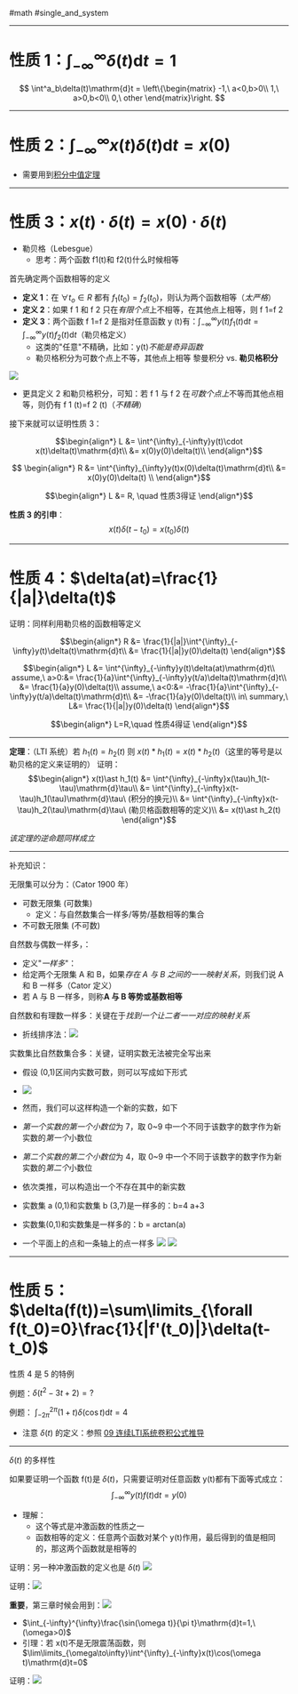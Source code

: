 #math #single_and_system 

---
# 性质 1：$\int^{\infty}_{-\infty} \delta(t)\mathrm{d}t = 1$

$$
\int^a_b\delta(t)\mathrm{d}t = \left\{\begin{matrix}
 -1,\ a<0,b>0\\
 1,\ a>0,b<0\\
0,\ other
\end{matrix}\right.
$$

---
# 性质 2：$\int^{\infty}_{-\infty} x(t)\delta(t)\mathrm{d}t = x(0)$

- 需要用到[积分中值定理](../../libs/积分中值定理.md)

---
# 性质 3：$x (t) \cdot \delta(t)=x(0) \cdot \delta(t)$

- 勒贝格（Lebesgue）
	- 思考：两个函数 f1(t)和 f2(t)什么时候相等

首先确定两个函数相等的定义
- **定义 1**：在 $\forall t_o \in R$ 都有 $f_1(t_0)=f_2(t_0)$，则认为两个函数相等（*太严格*）
- **定义 2**：如果 f 1 和 f 2 只在*有限个点*上不相等，在其他点上相等，则 f 1=f 2
- **定义 3**：两个函数 f 1=f 2 是指对任意函数 y (t)有：$\int^{\infty}_{-\infty}y(t)f_1(t)\mathrm{d}t=\int^{\infty}_{-\infty}y(t)f_2(t)\mathrm{d}t$（勒贝格定义）
	- 这类的"任意"不精确，比如：y(t)*不能是奇异函数*
	- 勒贝格积分为可数个点上不等，其他点上相等
黎曼积分 vs. **勒贝格积分**

![](img/Pasted%20image%2020231206133302.png)

- 更具定义 2 和勒贝格积分，可知：若 f 1 与 f 2 在*可数个点上*不等而其他点相等，则仍有 f 1 (t)=f 2 (t)（*不精确*）

接下来就可以证明性质 3：

$$\begin{align*}
L &= \int^{\infty}_{-\infty}y(t)\cdot x(t)\delta(t)\mathrm{d}t\\
&= x(0)y(0)\delta(t)\\
\end{align*}$$

$$ \begin{align*}
R &= \int^{\infty}_{\infty}y(t)x(0)\delta(t)\mathrm{d}t\\
&= x(0)y(0)\delta(t) \\
\end{align*}$$

$$\begin{align*}
L &= R, \quad 性质3得证
\end{align*}$$

**性质 3 的引申**：
$$
x(t)\delta(t-t_0) = x(t_0)\delta(t)
$$

---

# 性质 4：$\delta(at)=\frac{1}{|a|}\delta(t)$


证明：同样利用勒贝格的函数相等定义


$$\begin{align*}
R &= \frac{1}{|a|}\int^{\infty}_{-\infty}y(t)\delta(t)\mathrm{d}t\\
&= \frac{1}{|a|}y(0)\delta(t)
\end{align*}$$

$$\begin{align*}
L &= \int^{\infty}_{-\infty}y(t)\delta(at)\mathrm{d}t\\
assume,\ a>0:&= \frac{1}{a}\int^{\infty}_{-\infty}y(t/a)\delta(t)\mathrm{d}t\\
&= \frac{1}{a}y(0)\delta(t)\\
assume,\ a<0:&= -\frac{1}{a}\int^{\infty}_{-\infty}y(t/a)\delta(t)\mathrm{d}t\\
&= -\frac{1}{a}y(0)\delta(t)\\
in\ summary,\ L&= \frac{1}{|a|}y(0)\delta(t)
\end{align*}$$

$$\begin{align*}
L=R,\quad 性质4得证
\end{align*}$$

---
**定理**：（LTI 系统）若 $h_1(t)=h_2(t)$ 则 $x(t)\ast h_1(t)=x(t)\ast h_2(t)$（这里的等号是以勒贝格的定义来证明的）
证明：
$$\begin{align*}
x(t)\ast h_1(t) &= \int^{\infty}_{-\infty}x(\tau)h_1(t-\tau)\mathrm{d}\tau\\
&= \int^{\infty}_{-\infty}x(t-\tau)h_1(\tau)\mathrm{d}\tau\ (积分的换元)\\
&= \int^{\infty}_{-\infty}x(t-\tau)h_2(\tau)\mathrm{d}\tau\ (勒贝格函数相等的定义)\\
&= x(t)\ast h_2(t)
\end{align*}$$

*该定理的逆命题同样成立*

---

补充知识：

无限集可以分为：（Cator 1900 年）
- 可数无限集   (可数集)
	- 定义：与自然数集合一样多/等势/基数相等的集合
- 不可数无限集 (不可数)

自然数与偶数一样多，：
- 定义"*一样多*"：
- 给定两个无限集 A 和 B，如果*存在 A 与 B 之间的一一映射关系*，则我们说 A 和 B 一样多（Cator 定义）
- 若 A 与 B 一样多，则称**A 与 B 等势或基数相等**

自然数和有理数一样多：关键在于*找到一个让二者一一对应的映射关系*
- 折线排序法：![](img/Pasted%20image%2020231206193752.png)

实数集比自然数集合多：关键，证明实数无法被完全写出来
- 假设 (0,1)区间内实数可数，则可以写成如下形式
- ![](img/Pasted%20image%2020231206193923.png)
- 然而，我们可以这样构造一个新的实数，如下
- *第一个实数的第一个小数位*为 7，取 0~9 中一个不同于该数字的数字作为新实数的*第一个*小数位
- *第二个实数的第二个小数位*为 4，取 0~9 中一个不同于该数字的数字作为新实数的*第二个*小数位
- 依次类推，可以构造出一个不存在其中的新实数

- 实数集 a (0,1)和实数集 b (3,7)是一样多的：b=4 a+3
- 实数集(0,1)和实数集是一样多的：b = arctan(a)

- 一个平面上的点和一条轴上的点一样多
![](img/Pasted%20image%2020231206194607.png)
![](img/Pasted%20image%2020231206194611.png)

---

# 性质 5：$\delta(f(t))=\sum\limits_{\forall f(t_0)=0}\frac{1}{|f'(t_0)|}\delta(t-t_0)$


性质 4 是 5 的特例

例题：$\delta(t^2-3t+2)=?$

例题： $\int^{2\pi}_{-2\pi}(1+t)\delta(\cos t)\mathrm{d}t=4$
- 注意 $\delta(t)$ 的定义：参照 [09 连续LTI系统卷积公式推导](09%20连续LTI系统卷积公式推导.md)

---

$\delta(t)$ 的多样性

如果要证明一个函数 f(t)是 $\delta(t)$，只需要证明对任意函数 y(t)都有下面等式成立：$$
\int_{-\infty}^{\infty}y(t)f(t)\mathrm{d}t=y(0)
$$

- 理解：
	- 这个等式是冲激函数的性质之一
	- 函数相等的定义：任意两个函数对某个 y(t)作用，最后得到的值是相同的，那这两个函数就是相等的

证明：另一种冲激函数的定义也是 $\delta(t)$ ![](img/Pasted%20image%2020231207132422.png)

证明：![](img/Pasted%20image%2020231207132720.png)

**重要**，第三章时候会用到：![](img/Pasted%20image%2020231207132800.png)

- $\int_{-\infty}^{\infty}\frac{\sin(\omega t)}{\pi t}\mathrm{d}t=1,\ (\omega>0)$
- 引理：若 x(t)不是无限震荡函数，则 $\lim\limits_{\omega\to\infty}\int^{\infty}_{-\infty}x(t)\cos(\omega t)\mathrm{d}t=0$


证明：![](img/Pasted%20image%2020231207133829.png)




